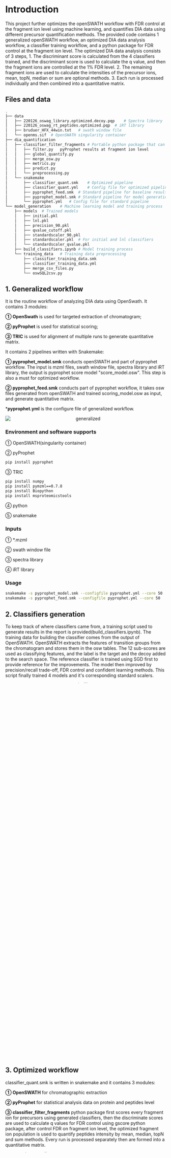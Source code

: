 # Introduction

This project further optimizes the openSWATH workflow with FDR control at the fragment ion level using machine learning, and quantifies DIA data using different precursor quantification methods.
The provided code contains 1 generalized openSWATH workflow, an optimized DIA data analysis workflow, a classifier training workflow, and a python package for FDR control at the fragment ion level.
The optimized DIA data analysis consists of 3 steps, 1. The discriminant score is calculated from the 4 classifiers trained, and the discriminant score is used to calculate the q value, and then the fragment ions are controlled at the 1% FDR level. 2. The remaining fragment ions are used to calculate the intensities of the precursor ions, mean, topN, median or sum are optional methods. 3. Each run is processed individually and then combined into a quantitative matrix.  

## Files and data

```bash
.
├── data
│   ├── 220126_oswag_library.optimized.decoy.pqp    # Spectra library
│   ├── 220126_oswag_rt_peptides.optimized.pqp	# iRT library
│   ├── bruduer_HFX_44win.txt   # swath window file
│   └── openms.sif  # OpenSWATH singularity container
├── dia_quantification
│   ├── classifier_filter_fragments # Portable python package that can quantify
│   │   ├── filter.py   pyProphet results at fragment ion level
│   │   ├── global_quantify.py
│   │   ├── merge_osw.py
│   │   ├── metrics.py
│   │   ├── predict.py
│   │   └── preprocessing.py
│   └── snakemake
│       ├── classifier_quant.smk    # Optimized pipeline 
│       ├── classifier_quant.yml    # Config file for optimized pipeline
│       ├── pyprophet_feed.smk  # Standard pipeline for baseline results
│       ├── pyprophet_model.smk # Standard pipeline for model generation
│       └── pyprophet.yml   # Config file for standard pipeline
└── model_generation    # Machine learning model and training process
    ├── models  # Trained models
    │   ├── initial.pkl
    │   ├── lnl.pkl
    │   ├── precision_90.pkl
    │   ├── qvalue_cutoff.pkl
    │   ├── standardscaler_90.pkl
    │   ├── standardscaler.pkl  # For initial and lnl classifiers
    │   └── standardscaler_qvalue.pkl
    ├── build_classifiers.ipynb # Model training process
    └── training_data   # Training data preprocessing
        ├── classifier_training_data.smk
        ├── classifier_training_data.yml
        ├── merge_csv_files.py
        └── oswSQL2csv.py
```



## 1. Generalized workflow 

It is the routine workflow of  analyzing DIA data using OpenSwath.  It contains 3 modules:

**① OpenSwath** is used for targeted extraction of chromatogram; 

**② pyProphet** is used for statistical scoring; 

**③ TRIC** is used for alignment of multiple runs to generate quantitative matrix. 

It contains 2 pipelines written with Snakemake:

**① pyprophet_model.smk** conducts openSWATH and part of pyprophet workflow. The input is mzml files, swath window file, spectra library and iRT library, the output is pyprophet score model "score_model.osw". This step is also a must for optimized workflow.

**② pyprophet_feed.smk** conducts part of pyprophet workflow, it takes osw files generated from openSWATH and trained scoring_model.osw as input, and generate quantitative matrix.

***pyprophet.yml** is the configure file of generalized workflow.

<img src="https://github.com/Lina0125/QuantifyAtFragmentLevelWithClassifiers/blob/main/data/imgs/generalized.png" alt="generalized" title="The stantard workflow" style="zoom30%; margin:auto; float:center; display: block; text-align:center; " />

### Environment and software supports

① OpenSWATH(singularity container)

② pyProphet
```bash
pip install pyprophet
```
③ TRIC
```bash
pip install numpy
pip install pymzml==0.7.8
pip install Biopython
pip install msproteomicstools
```

④ python

⑤ snakemake

### Inputs

① *.mzml

② swath window file

③ spectra library

④ iRT library

### Usage

```bash
snakemake -s pyprophet_model.smk --configfile pyprophet.yml --core 50
snakemake -s pyprophet_feed.smk --configfile pyprophet.yml --core 50
```



## 2. Classifiers generation

To keep track of where classifiers came from, a training script used to generate results in the report is provided(build_classifiers.ipynb). The training data for building the classifier comes from the output of OpenSWATH. OpenSWATH extracts the features of transition groups from the chromatogram and stores them in the osw tables. The 12 sub-scores are used as classifying features, and the label is the target and the decoy added to the search space. The reference classifier is trained using SGD first to provide reference for the improvements. The model then improved by precision/recall trade-off, FDR control and confident learning methods. This script finally trained 4 models and it's corresponding standard scalers.

<img src="https://github.com/Lina0125/QuantifyAtFragmentLevelWithClassifiers/blob/main/data/imgs/model_generation.png" alt="model_generation" style="zoom:10%; margin:auto; float:center; width:30%; display: block; text-align:center; " />

 

## 3. Optimized workflow

classifier_quant.smk is written in snakemake and it contains 3 modules: 

**① OpenSWATH** for chromatographic extraction

**② pyProphet** for statistical analysis data on protein and peptides level

**③ classifier_filter_fragments** python package first scores every fragment ion for precursors using generated classifiers, then the discriminate scores are used to calculate q values for FDR control using gscore python package, after control FDR on fragment ion level, the optimized fragment ion population is used to quantify peptides intensity by mean, median, topN and sum methods. Every run is processed separately then are formed into a quantitative matrix.

<img src="https://github.com/Lina0125/QuantifyAtFragmentLevelWithClassifiers/blob/main/data/imgs/application.png" alt="application" style="zoom:10%; margin:auto; float:center; width:50%; text-align:center; left:30%;" />



### Environment and software supports

① OpenSWATH(singularity container)

② pyProphet

③ python

④ python package: classifier_filter_fragments; gscore; numba

### Inputs

① *.mzml

② swath window file

③ spectra library

④ iRT library

⑤ classifiers

### Usage:

```bash
snakemake -s pyprophet_model.smk --configfile pyprophet.yml --core 50
snakemake -s classifier_quant.smk --configfile classifier_quant.yml --core 50
```



### Author
Lina Lu Department of Biology, Box 118, 221 00, Lund University, Sweden

23/08/2022
